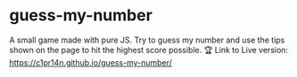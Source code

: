 # guess-my-number
A small game made with pure JS. Try to guess my number and use the tips shown on the page to hit the highest score possible. 🏆
Link to Live version: https://c1pr14n.github.io/guess-my-number/
